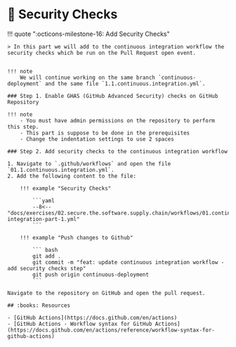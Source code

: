 # :test_tube: Security Checks

!!! quote ":octicons-milestone-16: Add Security Checks"

    > In this part we will add to the continuous integration workflow the security checks which be run on the Pull Request open event.


    !!! note
        We will continue working on the same branch `continuous-deployment` and the same file `1.1.continuous.integration.yml`.

    ### Step 1. Enable GHAS (GitHub Advanced Security) checks on GitHub Repository

    !!! note
        - You must have admin permissions on the repository to perform this step.
        - This part is suppose to be done in the prerequisites
        - Change the indentation settings to use 2 spaces

    ### Step 2. Add security checks to the continuous integration workflow

    1. Navigate to `.github/workflows` and open the file `01.1.continuous.integration.yml`.
    2. Add the following content to the file:

        !!! example "Security Checks"

            ```yaml
            --8<-- "docs/exercises/02.secure.the.software.supply.chain/workflows/01.continuous-integration-part-1.yml"
            ```

        !!! example "Push changes to Github"

            ``` bash
            git add .
            git commit -m "feat: update continuous integration workflow - add security checks step"
            git push origin continuous-deployment
            ```

    Navigate to the repository on GitHub and open the pull request.

    ## :books: Resources

    - [GitHub Actions](https://docs.github.com/en/actions)
    - [GitHub Actions - Workflow syntax for GitHub Actions](https://docs.github.com/en/actions/reference/workflow-syntax-for-github-actions)
